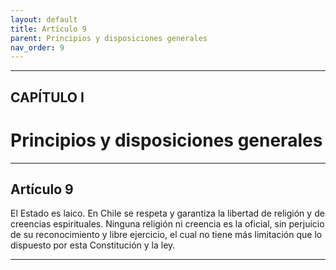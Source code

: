 ```yaml
---
layout: default
title: Artículo 9
parent: Principios y disposiciones generales
nav_order: 9
---
```


---

## CAPÍTULO I 
# Principios y disposiciones generales

---

## Artículo 9

El Estado es laico. En Chile se respeta y garantiza la libertad de religión y de creencias espirituales. Ninguna religión ni creencia es la oficial, sin perjuicio de su reconocimiento y libre ejercicio, el cual no tiene más limitación que lo dispuesto por esta Constitución y la ley.

---
